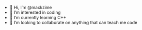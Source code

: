 - 👋 Hi, I’m @maxkzime
- 👀 I’m interested in coding
- 🌱 I’m currently learning C++
- 💞️ I’m looking to collaborate on anything that can teach me code

<!---
maxkzime/maxkzime is a ✨ special ✨ repository because its `README.md` (this file) appears on your GitHub profile.
You can click the Preview link to take a look at your changes.
--->
